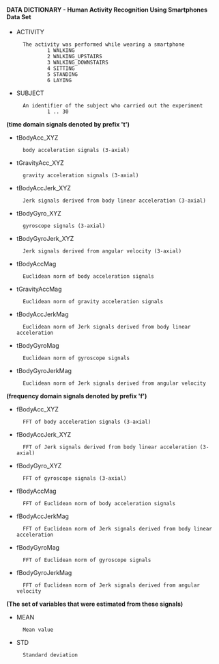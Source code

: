 #### DATA DICTIONARY - Human Activity Recognition Using Smartphones Data Set

- ACTIVITY

        The activity was performed while wearing a smartphone
                1 WALKING
                2 WALKING_UPSTAIRS
                3 WALKING_DOWNSTAIRS
                4 SITTING
                5 STANDING
                6 LAYING

- SUBJECT

        An identifier of the subject who carried out the experiment
                1 .. 30

**(time domain signals denoted by prefix 't')**

- tBodyAcc_XYZ

        body acceleration signals (3-axial)

- tGravityAcc_XYZ

        gravity acceleration signals (3-axial)

- tBodyAccJerk_XYZ

        Jerk signals derived from body linear acceleration (3-axial)

- tBodyGyro_XYZ

        gyroscope signals (3-axial)

- tBodyGyroJerk_XYZ

        Jerk signals derived from angular velocity (3-axial)

- tBodyAccMag

        Euclidean norm of body acceleration signals

- tGravityAccMag

        Euclidean norm of gravity acceleration signals

- tBodyAccJerkMag

        Euclidean norm of Jerk signals derived from body linear acceleration

- tBodyGyroMag

        Euclidean norm of gyroscope signals

- tBodyGyroJerkMag

        Euclidean norm of Jerk signals derived from angular velocity

**(frequency domain signals denoted by prefix 'f')**

- fBodyAcc_XYZ

        FFT of body acceleration signals (3-axial)

- fBodyAccJerk_XYZ

        FFT of Jerk signals derived from body linear acceleration (3-axial)

- fBodyGyro_XYZ

        FFT of gyroscope signals (3-axial)

- fBodyAccMag

        FFT of Euclidean norm of body acceleration signals

- fBodyAccJerkMag

        FFT of Euclidean norm of Jerk signals derived from body linear acceleration

- fBodyGyroMag

        FFT of Euclidean norm of gyroscope signals

- fBodyGyroJerkMag

        FFT of Euclidean norm of Jerk signals derived from angular velocity

**(The set of variables that were estimated from these signals)**

- MEAN

        Mean value

- STD

        Standard deviation
